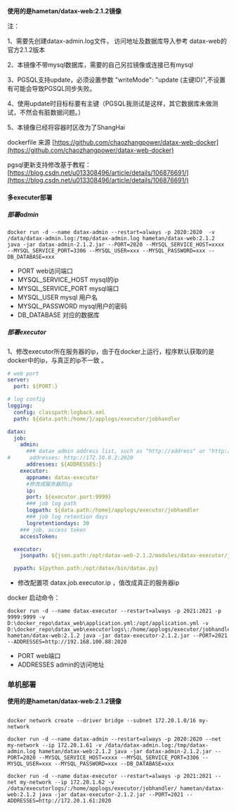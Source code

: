 **使用的是hametan/datax-web:2.1.2镜像**

注：

1、需要先创建datax-admin.log文件， 访问地址及数据库导入参考 datax-web的官方2.1.2版本

2、本镜像不带mysql数据库，需要的自己另拉镜像或连接已有mysql

3、PGSQL支持update，必须设置参数 "writeMode": "update (主键ID)",不设置有可能会导致PGSQL同步失败。

4、使用update时目标标要有主键（PGSQL我测试是这样，其它数据库未做测试，不然会有脏数据问题。）

5、本镜像已经将容器时区改为了ShangHai

dockerfile 来源 [https://github.com/chaozhangpower/datax-web-docker](https://github.com/chaozhangpower/datax-web-docker)

pgsql更新支持修改基于教程：[https://blog.csdn.net/u013308496/article/details/106876691/](https://blog.csdn.net/u013308496/article/details/106876691/)

#### 多executer部署

##### 部署admin

```shell
docker run -d --name datax-admin --restart=always -p 2020:2020  -v /data/datax-admin.log:/tmp/datax-admin.log hametan/datax-web:2.1.2 java -jar datax-admin-2.1.2.jar --PORT=2020 --MYSQL_SERVICE_HOST=xxxx --MYSQL_SERVICE_PORT=3306 --MYSQL_USER=xxx --MYSQL_PASSWORD=xxx --DB_DATABASE=xxx
```

- PORT web访问端口
- MYSQL_SERVICE_HOST mysql的ip
- MYSQL_SERVICE_PORT mysql端口
- MYSQL_USER mysql 用户名
- MYSQL_PASSWORD mysql用户的密码
- DB_DATABASE 对应的数据库

##### 部署executor

1、修改executor所在服务器的ip，由于在docker上运行，程序默认获取的是docker中的ip，与真正的ip不一致 。

``` yaml
# web port
server:
  port: ${PORT:}

# log config
logging:
  config: classpath:logback.xml
  path: ${data.path:/home/}/applogs/executor/jobhandler

datax:
  job:
    admin:
      ### datax admin address list, such as "http://address" or "http://address01,http://address02"
#      addresses: http://172.10.0.2:2020
      addresses: ${ADDRESSES:}
    executor:
      appname: datax-executor
      #修改成服务器的ip
      ip:
      port: ${executor.port:9999}
      ### job log path
      logpath: ${data.path:/home}/applogs/executor/jobhandler
      ### job log retention days
      logretentiondays: 30
    ### job, access token
    accessToken:

  executor:
    jsonpath: ${json.path:/opt/datax-web-2.1.2/modules/datax-executor/json}

  pypath: ${python.path:/opt/datax/bin/datax.py}
```

- 修改配置项 datax.job.executor.ip ，值改成真正的服务器ip

docker 启动命令：

```
docker run -d --name datax-executor --restart=always -p 2021:2021 -p 9999:9999 -v D:\docker_repo\datax_web\application.yml:/opt/application.yml -v D:\docker_repo\datax_web\executorlogs\:/home/applogs/executor/jobhandler/ hametan/datax-web:2.1.2 java -jar datax-executor-2.1.2.jar --PORT=2021 --ADDRESSES=http://192.168.100.88:2020
```

-   PORT web端口
- ADDRESSES admin的访问地址


### 单机部署

**使用的是hametan/datax-web:2.1.2镜像**

```shell

docker network create --driver bridge --subnet 172.20.1.0/16 my-network

docker run -d --name datax-admin --restart=always -p 2020:2020 --net my-network --ip 172.20.1.61 -v /data/datax-admin.log:/tmp/datax-admin.log hametan/datax-web:2.1.2 java -jar datax-admin-2.1.2.jar --PORT=2020 --MYSQL_SERVICE_HOST=xxxx --MYSQL_SERVICE_PORT=3306 --MYSQL_USER=xxx --MYSQL_PASSWORD=xxx --DB_DATABASE=xxx

docker run -d --name datax-executor --restart=always -p 2021:2021 --net my-network --ip 172.20.1.62 -v /data/executorlogs/:/home/applogs/executor/jobhandler/ hametan/datax-web:2.1.2 java -jar datax-executor-2.1.2.jar --PORT=2021 --ADDRESSES=http://172.20.1.61:2020
```